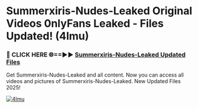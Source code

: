 # Summerxiris-Nudes-Leaked Original Videos 0nlyFans Leaked - Files Updated! (4lmu)

<h3>🔴 CLICK HERE 🌐==►► <a href="https://tinyurl.com/4mcuefdz" rel="nofollow">Summerxiris-Nudes-Leaked Updated Files</a></h3>

Get Summerxiris-Nudes-Leaked and all content. Now you can access all videos and pictures of Summerxiris-Nudes-Leaked. New Updated Files 2025!

[![4lmu](https://i.imgur.com/StAQSOY.gif)](https://tinyurl.com/4mcuefdz)
